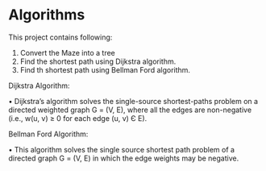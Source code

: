 # Algorithms

This project contains following:
1. Convert the Maze into a tree
2. Find the shortest path using Dijkstra algorithm.
3. Find th shortest path using Bellman Ford algorithm.

Dijkstra Algorithm: 

•	Dijkstra’s algorithm solves the single-source shortest-paths problem on a directed weighted graph G = (V, E), where all the edges are non-negative (i.e., w(u, v) ≥ 0 for each edge (u, v) Є E).

Bellman Ford Algorithm: 

•	This algorithm solves the single source shortest path problem of a directed graph G = (V, E) in which the edge weights may be negative.
